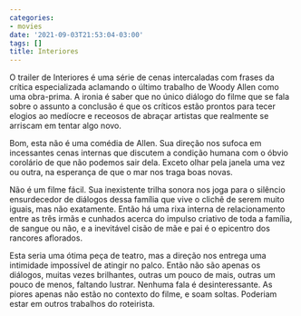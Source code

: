 ```yaml
---
categories:
- movies
date: '2021-09-03T21:53:04-03:00'
tags: []
title: Interiores
---
```


O trailer de Interiores é uma série de cenas intercaladas com frases da crítica especializada aclamando o último trabalho de Woody Allen como uma obra-prima. A ironia é saber que no único diálogo do filme que se fala sobre o assunto a conclusão é que os críticos estão prontos para tecer elogios ao medíocre e receosos de abraçar artistas que realmente se arriscam em tentar algo novo.

Bom, esta não é uma comédia de Allen. Sua direção nos sufoca em incessantes cenas internas que discutem a condição humana com o óbvio corolário de que não podemos sair dela. Exceto olhar pela janela uma vez ou outra, na esperança de que o mar nos traga boas novas.

Não é um filme fácil. Sua inexistente trilha sonora nos joga para o silêncio ensurdecedor de diálogos dessa família que vive o clichê de serem muito iguais, mas não exatamente. Então há uma rixa interna de relacionamento entre as três irmãs e cunhados acerca do impulso criativo de toda a família, de sangue ou não, e a inevitável cisão de mãe e pai é o epicentro dos rancores aflorados.

Esta seria uma ótima peça de teatro, mas a direção nos entrega uma intimidade impossível de atingir no palco. Então não são apenas os diálogos, muitas vezes brilhantes, outras um pouco de mais, outras um pouco de menos, faltando lustrar. Nenhuma fala é desinteressante. As piores apenas não estão no contexto do filme, e soam soltas. Poderiam estar em outros trabalhos do roteirista.